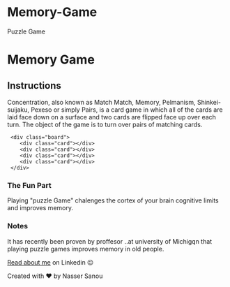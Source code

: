 # Memory-Game
<!DOCTYPE html>
 <html>
  <link href='https://fonts.googleapis.com/css?family=Dancing+Script' rel='stylesheet' type='text/css'>
   <link href='https://fonts.googleapis.com/css?family=Lobster' rel='stylesheet' type='text/css'>
   <link rel="stylesheet" type="text/css" href="style.css">

  <head>
          <tilte>Puzzle Game</tilte>
 
  </head>
  
 <body>
   

   <h1>Memory Game</h1>
   <h2>Instructions</h2>
 
 <p>Concentration, also known as Match Match, Memory, Pelmanism, Shinkei-suijaku, Pexeso or 
   simply Pairs, is a card game in which all of the cards are laid face down on a surface and 
   two cards are flipped face up over each turn. The object of the game is to turn over pairs 
   of matching cards.</p>
   
     <div class="board">
        <div class="card"></div>
        <div class="card"></div>
        <div class="card"></div>
        <div class="card"></div>
     </div>

   <h3> The Fun Part</h3>
   <p> Playing "puzzle Game" chalenges the cortex of your brain cognitive limits and improves 
   memory.</p>
   <h3>Notes</h3>
 <p>It has recently been proven by proffesor ..at university of Michigqn that playing puzzle
   games improves memory in old people.</p>
 
   <a href="https://www.linkedin.com/in/nasser-sanou-183a6143"> Read about me</a> on Linkedin
   &#128521;
<footer> Created with <span id="heart">&#9829</span> by <span>Nasser Sanou</span></footer>
 </body>
 
 </html>
